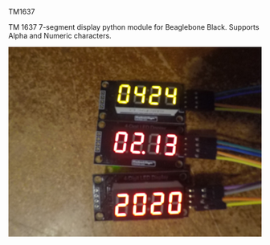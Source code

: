 TM1637

TM 1637 7-segment display python module for Beaglebone Black. Supports Alpha and Numeric characters.

![Calander](Example/tm1637.jpg)